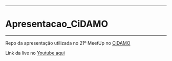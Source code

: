 ***

# Apresentacao_CiDAMO

***

Repo da apresentação utilizada no 21º MeetUp no [CiDAMO](http://cidamo.com.br/)

Link da live no [Youtube aqui](https://www.youtube.com/watch?v=E_VVJzJkmQQ&t=3628s)



